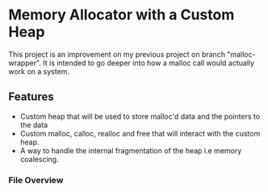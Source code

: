 # Memory Allocator with a Custom Heap
This project is an improvement on my previous project on branch "malloc-wrapper".
It is intended to go deeper into how a malloc call would actually work on a system.

## Features
- Custom heap that will be used to store malloc'd data and the
    pointers to the data
- Custom malloc, calloc, realloc and free that will interact with
    the custom heap. 
- A way to handle the internal fragmentation of the heap i.e memory coalescing.

### File Overview

